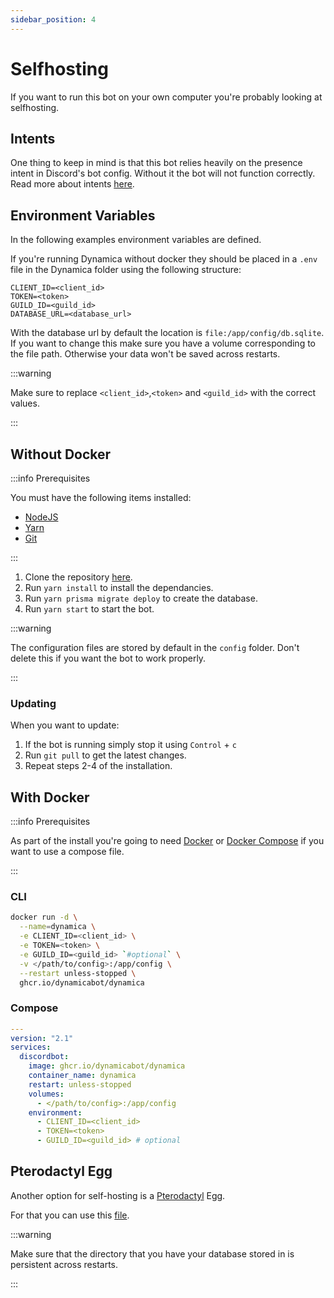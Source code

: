 ```yaml
---
sidebar_position: 4
---
```


# Selfhosting

If you want to run this bot on your own computer you're probably looking at selfhosting.

## Intents

One thing to keep in mind is that this bot relies heavily on the presence intent in Discord's bot config. Without it the bot will not function correctly. Read more about intents [here](https://discord.com/developers/docs/topics/gateway#gateway-intents).

## Environment Variables

In the following examples environment variables are defined.

If you're running Dynamica without docker they should be placed in a `.env` file in the Dynamica folder using the following structure:

```env
CLIENT_ID=<client_id>
TOKEN=<token>
GUILD_ID=<guild_id>
DATABASE_URL=<database_url>
```

With the database url by default the location is `file:/app/config/db.sqlite`. If you want to change this make sure you have a volume corresponding to the file path. Otherwise your data won't be saved across restarts.

:::warning

Make sure to replace `<client_id>`,`<token>` and `<guild_id>` with the correct values.

:::

## Without Docker

:::info Prerequisites

You must have the following items installed:

- [NodeJS](https://nodejs.org)
- [Yarn](https://classic.yarnpkg.com/lang/en/docs/install/)
- [Git](https://git-scm.com/)

:::

1. Clone the repository [here](https://github.com/dynamicabot/Dynamica).
2. Run `yarn install` to install the dependancies.
3. Run `yarn prisma migrate deploy` to create the database.
4. Run `yarn start` to start the bot.

:::warning

The configuration files are stored by default in the `config` folder. Don't delete this if you want the bot to work properly.

:::

### Updating

When you want to update:

1. If the bot is running simply stop it using `Control` + `c`
2. Run `git pull` to get the latest changes.
3. Repeat steps 2-4 of the installation.

## With Docker

:::info Prerequisites

As part of the install you're going to need [Docker](https://docs.docker.com/engine/install/) or [Docker Compose](https://docs.docker.com/compose/install/) if you want to use a compose file.

:::

### CLI

```bash
docker run -d \
  --name=dynamica \
  -e CLIENT_ID=<client_id> \
  -e TOKEN=<token> \
  -e GUILD_ID=<guild_id> `#optional` \
  -v </path/to/config>:/app/config \
  --restart unless-stopped \
  ghcr.io/dynamicabot/dynamica
```

### Compose

```yml title="docker-compose.yaml"
---
version: "2.1"
services:
  discordbot:
    image: ghcr.io/dynamicabot/dynamica
    container_name: dynamica
    restart: unless-stopped
    volumes:
      - </path/to/config>:/app/config
    environment:
      - CLIENT_ID=<client_id>
      - TOKEN=<token>
      - GUILD_ID=<guild_id> # optional
```

## Pterodactyl Egg

Another option for self-hosting is a [Pterodactyl](https://pterodactyl.io/) Egg.

For that you can use this [file](https://github.com/DynamicaBot/Dynamica/blob/master/egg-dynamica.json).

:::warning

Make sure that the directory that you have your database stored in is persistent across restarts.

:::
